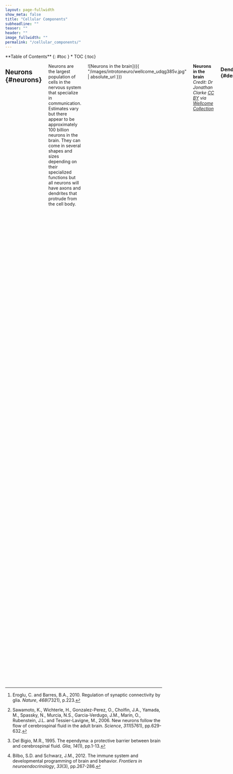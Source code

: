 ```yaml
---
layout: page-fullwidth
show_meta: false
title: "Cellular Components"
subheadline: ""
teaser: ""
header: ""
image_fullwidth: ""
permalink: "/cellular_components/"
---
```

<div class="row">
<div class="medium-4 medium-push-8 columns" markdown="1">
<div class="panel radius" markdown="1">
**Table of Contents**
{: #toc }
*  TOC
{:toc}
</div>
</div><!-- /.medium-4.columns -->


<div class="medium-8 medium-pull-4 columns" markdown="1">

## Neurons {#neurons}

Neurons are the largest population of cells in the nervous system that specialize in communication. Estimates vary but there appear to be approximately 100 billion neurons in the brain. They can come in several shapes and sizes depending on their specialized functions but all neurons will have axons and dendrites that protrude from the cell body.

![Neurons in the brain]({{ "/images/introtoneuro/wellcome_udqg385v.jpg" | absolute_url }})

**Neurons in the brain** *Credit: Dr Jonathan Clarke [CC BY](https://creativecommons.org/licenses/by/4.0/) via [Wellcome Collection](https://wellcomecollection.org/works/udqg385v)*

### Dendrites {#dendrites}

Dendrites are specialized structures for receiving and integrating signals from other cells. They do this mainly through receptors for small molecules and even for gases (Nitric Oxide). Dendrites often connect to the specialized structure at the end of an axon.


### Axons {#axons}

Most neurons have a single axon that typically sends electrical impulses outwards away from the cell body. Axons can vary in length from extremely short to over 1 m to reach from the base of your spine to your ankle. Axons can also have branches, or collaterals, that can connect with other cells, or groups of cells. The axons of the neurons in the peripheral nervous system are also known as nerves.


### Synapse {#synapse}

Neurons communicate through axon-dendrite, axon-soma and sometimes dendrite-dendrite connections but these protrusions don't actually touch. A chemical synapse consists of a small gap between two neurons, with specialized proteins at both the presynaptic and postsynaptic membrane. Processes activated by these electrical signals at the presynaptic membrane of the end of one axon result in a downstream cascade leading to the release of chemicals called neurotransmitters. Other electrical synapses also exist between cells that are very close to each other and contain specialized tunnel-like structures, called gap junctions, allowing electrical signals to travel through them.

![Synapse schematic](https://upload.wikimedia.org/wikipedia/commons/thumb/3/30/SynapseSchematic_en.svg/500px-SynapseSchematic_en.svg.png)

**Synapse schematic**
*Credit: Thomas Splettstoesser (www.scistyle.com) [CC BY-SA 4.0](https://creativecommons.org/licenses/by-sa/4.0/deed.en) via [Wikimedia Commons](https://commons.wikimedia.org/wiki/File:SynapseSchematic_en.svg)*

## Neuronal Communication {#neuronal-communication}

An electrical signal from one neuron's axon will trigger a release of neurotransmitters which bind to channels on another neuron's dendrite. This causes the channels to open and receive positively-charged ions from the synapse. If this increases the charge enough, can trigger an action potential, causing that neuron to send an electrical signal (positive charge) down its own axon.

![Chemical synapse schema cropped](https://upload.wikimedia.org/wikipedia/commons/thumb/3/30/Chemical_synapse_schema_cropped.jpg/512px-Chemical_synapse_schema_cropped.jpg)

**Chemical Synapse** *via [Wikimedia Commons](https://commons.wikimedia.org/wiki/File:Chemical_synapse_schema_cropped.jpg)*

### Neural Networks {#neural-networks}

A nervous system emerges from a large assemblage of connected neurons. Nerve impulses can also be transmitted in a multitude of ways: from a sensory receptor cell to a neuron; from a neuron to a set of muscles or an endocrine gland; from an astrocyte to a neuron. Any cell that receives a synaptic signal from a neuron may be excited, inhibited, or otherwise modulated.

### Myelin

Myelin is a fatty substance created by glial cells to support neurons. A myelin sheath on an axon acts like insulation on a wire as it increases the speed of the neuron's action potential. More recently, it has been demonstrated that the myelin sheath plays a bigger role in the support of the neuron by providing nutrition and even sculpting the axon itself.

![Saltatory Conduction](https://upload.wikimedia.org/wikipedia/commons/thumb/4/48/Saltatory_Conduction.gif/512px-Saltatory_Conduction.gif))

**Saltatory Conduction**
*Credit: Dr. Jana [CC BY-SA 4.0](https://creativecommons.org/licenses/by-sa/4.0/deed.en) via [Wikimedia Commons](https://en.wikipedia.org/wiki/Myelin#/media/File:Saltatory_Conduction.gif)*

## Glial Cells {#glial-cells}

Glial cells mostly act as caretaker cells, supporting the neurons and their connections. There are several different types:

**Astrocytes**[^1]**:** These are often considered a third component of synapses as they are intimately connected with neurons. Their functions include recycling excess neurotransmitter, releasing its own transmitters to modulate the synapse and providing protection from cellular damage or injury.

**Oligodendrocytes:** These are myelinating cells in the central nervous system. They surround the axons of neurons with a fatty, myelin sheath that insulates the electrical signal and allows for quicker communication.

**Ependymal cells:** These are cells which line part of the brain called ventricles, which have finger-like projections called cilia. These regions in the brain are chambers that are filled with cerebrospinal fluid, produced by ependymal cells, and they bathe both the brain and the spinal cord. These calls may also be involved in the migration of new neurons being formed (at least  in rodents)[^2]. For a more extensive review, see footnotes[^3].

**Schwann cells:** These are the myelinating cells of the PNS which can also insulate the electrical signals travelling through axons. They also act to speed up the neural signalling. The effect of demyelination can be seen in related disorders such as multiple sclerosis

**Microglial cells:** These are the resident immune cells of the brain (up to 10% of brain cells). They are also involved in synaptic pruning/neurodevelopment and can also release molecules for other immune cells to recognize[^4]. Microglia can become activated into a pro-inflammatory or an anti-inflammatory state, both of which change the shape of the cell as well as the types of molecules that it releases into the environment.


## Neurochemistry {#neurochemistry}


### Neurotransmitters {#neurotransmitters}

Neurotransmitters are the biochemical messengers, or couriers, of information between cells, released from neurons at the presynaptic nerve terminal to cross through synapses where they may be accepted by a receptor site on the other side. A single neuron will produce several different neurotransmitters. The effect of a neurotransmitter is dependent on the receptor that it binds; depending on the receptor's machinery, it may result in changes affecting the excitability of the cell or even more subtle chemical and molecular changes.

Following is a list of the prominent neurotransmitters involved in the many functions of our bodies:

<table>
  <tr>
   <td><strong>Neurotransmitter</strong>
   </td>
   <td><strong>Role</strong>
   </td>
  </tr>
  <tr>
   <td>Glutamate
   </td>
   <td>Major excitatory neurotransmitter in the brain involved in learning, memory, synaptic plasticity and development. It is also involved in cell death - because overstimulation of a neuron with glutamate can cause excitotoxicity.
   </td>
  </tr>
  <tr>
   <td>GABA (Gamma-Amino Butyric Acid)
   </td>
   <td>GABA is the major inhibitory neurotransmitter in the CNS, contributing to motor control, anxiety regulation, vision, and many other cortical functions.
   </td>
  </tr>
  <tr>
   <td>Acetylcholine
   </td>
   <td>Acetylcholine is a very widely distributed excitatory neurotransmitter that triggers voluntary muscle contraction and stimulates the secretion of certain hormones. It is involved in wakefulness, attentiveness, learning, memory, sleep, anger, aggression, sexuality, and thirst.
   </td>
  </tr>
  <tr>
   <td>Dopamine
   </td>
   <td>Dopamine correlates with movement, attention, and learning. Dopamine is involved in controlling movement and posture. It also modulates mood and plays a central role in positive reinforcement and dependency.
   </td>
  </tr>
  <tr>
   <td>Norepinephrine
   </td>
   <td>Norepinephrine is associated with alertness. neurotransmitter that is important for attentiveness, emotions, sleeping, dreaming, and learning. Norepinephrine is also associated with the "fight or flight" response.
   </td>
  </tr>
  <tr>
   <td>Serotonin
   </td>
   <td>Serotonin plays a role in mood, sleep, appetite, and impulsive and aggressive behavior.
   </td>
  </tr>
  <tr>
   <td>Endorphins
   </td>
   <td>Involved in pain relief and feelings of pleasure and contentedness.
   </td>
  </tr>
</table>

## Receptors {#receptors}

Receptors are protein structures on the surface or inside of cells that recognize and bind to specific neurotransmitters, hormones, or psychotropic drugs. Once bound, the receptor then changes shape to exert a specific effect - this may involve altering the charge of the cell by opening or closing ion channels, or more subtle effects by impacting which genes in the cell are activated. This impacts the function of the neuron; it is important to note that the effect of a neurotransmitter is entirely dependent on the receptor to which it is bound.


<!-- Footnotes themselves at the bottom. -->
## Footnotes

[^1]:
     Eroglu, C. and Barres, B.A., 2010. Regulation of synaptic connectivity by glia. _Nature_, _468_(7321), p.223.

[^2]:
     Sawamoto, K., Wichterle, H., Gonzalez-Perez, O., Cholfin, J.A., Yamada, M., Spassky, N., Murcia, N.S., Garcia-Verdugo, J.M., Marin, O., Rubenstein, J.L. and Tessier-Lavigne, M., 2006. New neurons follow the flow of cerebrospinal fluid in the adult brain. _Science_, _311_(5761), pp.629-632.

[^3]:
     Del Bigio, M.R., 1995. The ependyma: a protective barrier between brain and cerebrospinal fluid. _Glia_, _14_(1), pp.1-13.

[^4]:
     Bilbo, S.D. and Schwarz, J.M., 2012. The immune system and developmental programming of brain and behavior. _Frontiers in neuroendocrinology_, _33_(3), pp.267-286.

</div> <!-- end of content column -->
</div> <!-- end of row -->
